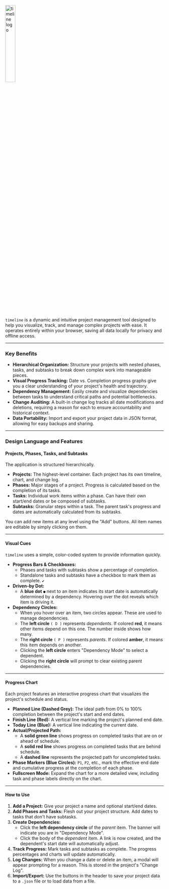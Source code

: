 <img src="https://i.imgur.com/A5mNXAr.png" alt="timeline logo" width="25%"/>

`timeline` is a dynamic and intuitive project management tool designed to help you visualize, track, and manage complex projects with ease. It operates entirely within your browser, saving all data locally for privacy and offline access.

---

### Key Benefits

* **Hierarchical Organization:** Structure your projects with nested phases, tasks, and subtasks to break down complex work into manageable pieces.
* **Visual Progress Tracking:**  Date vs. Completion progress graphs give you a clear understanding of your project's health and trajectory.
* **Dependency Management:** Easily create and visualize dependencies between tasks to understand critical paths and potential bottlenecks.
* **Change Auditing:** A built-in change log tracks all date modifications and deletions, requiring a reason for each to ensure accountability and historical context.
* **Data Portability:** Import and export your project data in JSON format, allowing for easy backups and sharing.

---

### Design Language and Features

#### **Projects, Phases, Tasks, and Subtasks**

The application is structured hierarchically.

* **Projects:** The highest-level container. Each project has its own timeline, chart, and change log.
* **Phases:** Major stages of a project. Progress is calculated based on the completion of its tasks.
* **Tasks:** Individual work items within a phase. Can have their own start/end dates or be composed of subtasks.
* **Subtasks:** Granular steps within a task. The parent task's progress and dates are automatically calculated from its subtasks.



You can add new items at any level using the "Add" buttons. All item names are editable by simply clicking on them.

---

#### **Visual Cues**

`timeline` uses a simple, color-coded system to provide information quickly.

* **Progress Bars & Checkboxes:**
    * Phases and tasks with subtasks show a percentage of completion.
    * Standalone tasks and subtasks have a checkbox to mark them as complete. `✔`
* **Driven-by Dot:**
    * A **blue dot** `●` next to an item indicates its start date is automatically determined by a dependency. Hovering over the dot reveals which item is driving it.
* **Dependency Circles:**
    * When you hover over an item, two circles appear. These are used to manage dependencies.
    * The **left circle** `( D )` represents *dependents*. If colored **red**, it means other items depend on this one. The number inside shows how many.
    * The **right circle** `( P )` represents *parents*. If colored **amber**, it means this item depends on another.
    * Clicking the **left circle** enters "Dependency Mode" to select a dependent.
    * Clicking the **right circle** will prompt to clear existing parent dependencies.



---

#### **Progress Chart**

Each project features an interactive progress chart that visualizes the project's schedule and status.



* **Planned Line (Dashed Grey):** The ideal path from 0% to 100% completion between the project's start and end dates.
* **Finish Line (Red):** A vertical line marking the project's planned end date.
* **Today Line (Blue):** A vertical line indicating the current date.
* **Actual/Projected Path:**
    * A **solid green line** shows progress on completed tasks that are on or ahead of schedule.
    * A **solid red line** shows progress on completed tasks that are behind schedule.
    * A **dashed line** represents the projected path for uncompleted tasks.
* **Phase Markers (Blue Circles):** `P1`, `P2`, etc., mark the effective end date and cumulative progress at the completion of each phase.
* **Fullscreen Mode:** Expand the chart for a more detailed view, including task and phase labels directly on the chart.

---

#### **How to Use**

1.  **Add a Project:** Give your project a name and optional start/end dates.
2.  **Add Phases and Tasks:** Flesh out your project structure. Add dates to tasks that don't have subtasks.
3.  **Create Dependencies:**
    * Click the **left dependency circle** of the *parent* item. The banner will indicate you are in "Dependency Mode".
    * Click the body of the *dependent* item. A link is now created, and the dependent's start date will automatically adjust.
4.  **Track Progress:** Mark tasks and subtasks as complete. The progress percentages and charts will update automatically.
5.  **Log Changes:** When you change a date or delete an item, a modal will appear prompting for a reason. This is stored in the project's "Change Log".
6.  **Import/Export:** Use the buttons in the header to save your project data to a `.json` file or to load data from a file.
